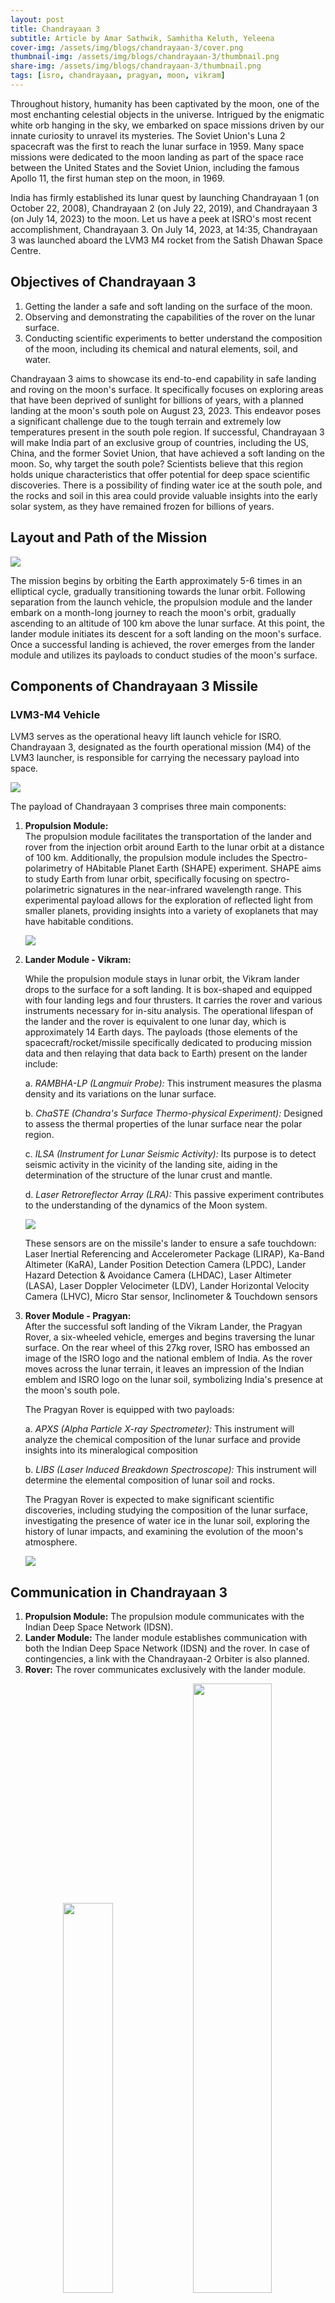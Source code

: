 ```yaml
---
layout: post
title: Chandrayaan 3
subtitle: Article by Amar Sathwik, Samhitha Keluth, Yeleena
cover-img: /assets/img/blogs/chandrayaan-3/cover.png
thumbnail-img: /assets/img/blogs/chandrayaan-3/thumbnail.png
share-img: /assets/img/blogs/chandrayaan-3/thumbnail.png
tags: [isro, chandrayaan, pragyan, moon, vikram]
---
```


Throughout history, humanity has been captivated by the moon, one of the most enchanting celestial objects in the universe. Intrigued by the enigmatic white orb hanging in the sky, we embarked on space missions driven by our innate curiosity to unravel its mysteries. The Soviet Union's Luna 2 spacecraft was the first to reach the lunar surface in 1959. Many space missions were dedicated to the moon landing as part of the space race between the United States and the Soviet Union, including the famous Apollo 11, the first human step on the moon, in 1969.

India has firmly established its lunar quest by launching Chandrayaan 1 (on October 22, 2008), Chandrayaan 2 (on July 22, 2019), and Chandrayaan 3 (on July 14, 2023) to the moon. Let us have a peek at ISRO's most recent accomplishment, Chandrayaan 3. On July 14, 2023, at 14:35, Chandrayaan 3 was launched aboard the LVM3 M4 rocket from the Satish Dhawan Space Centre.

<!-- <img src="{{ site.baseurl }}image_1_JWST.jpg" class="center"> --> 
<!-- /assets/img/blogs/jwst-first-images/content_images/ -->
## Objectives of Chandrayaan 3

1. Getting the lander a safe and soft landing on the surface of the moon.
2. Observing and demonstrating the capabilities of the rover on the lunar surface.
3. Conducting scientific experiments to better understand the composition of the moon, including its chemical and natural elements, soil, and water.

Chandrayaan 3 aims to showcase its end-to-end capability in safe landing and roving on the moon's surface. It specifically focuses on exploring areas that have been deprived of sunlight for billions of years, with a planned landing at the moon's south pole on August 23, 2023. This endeavor poses a significant challenge due to the tough terrain and extremely low temperatures present in the south pole region. If successful, Chandrayaan 3 will make India part of an exclusive group of countries, including the US, China, and the former Soviet Union, that have achieved a soft landing on the moon.
So, why target the south pole? Scientists believe that this region holds unique characteristics that offer potential for deep space scientific discoveries. There is a possibility of finding water ice at the south pole, and the rocks and soil in this area could provide valuable insights into the early solar system, as they have remained frozen for billions of years.


<!-- <img src="{{ site.baseurl }}/assets/img/blogs/jwst-first-images/content_images/image_2_operational_wavelength.jpg" class="center"> -->

## Layout and Path of the Mission

<img src="{{ site.baseurl }}/assets/img/blogs/chandrayaan-3/content_images/layout_of_mission.png" class="center">

The mission begins by orbiting the Earth approximately 5-6 times in an elliptical cycle, gradually transitioning towards the lunar orbit. Following separation from the launch vehicle, the propulsion module and the lander embark on a month-long journey to reach the moon's orbit, gradually ascending to an altitude of 100 km above the lunar surface. At this point, the lander module initiates its descent for a soft landing on the moon's surface. Once a successful landing is achieved, the rover emerges from the lander module and utilizes its payloads to conduct studies of the moon's surface.



## Components of Chandrayaan 3 Missile

### LVM3-M4 Vehicle

LVM3 serves as the operational heavy lift launch vehicle for ISRO. Chandrayaan 3, designated as the fourth operational mission (M4) of the LVM3 launcher, is responsible for carrying the necessary payload into space. 

<img src="{{ site.baseurl }}/assets/img/blogs/chandrayaan-3/content_images/lvm3.png" class="center">

The payload of Chandrayaan 3 comprises three main components:

1. **Propulsion Module:** <br>
    The propulsion module facilitates the transportation of the lander and rover from the injection orbit around Earth to the lunar orbit at a distance of 100 km. Additionally, the propulsion module includes the Spectro-polarimetry of HAbitable Planet Earth (SHAPE) experiment. SHAPE aims to study Earth from lunar orbit, specifically focusing on spectro-polarimetric signatures in the near-infrared wavelength range. This experimental payload allows for the exploration of reflected light from smaller planets, providing insights into a variety of exoplanets that may have habitable conditions.

    <img src="{{ site.baseurl }}/assets/img/blogs/chandrayaan-3/content_images/p1.png" class="center">



2. **Lander Module - Vikram:** <br>

    While the propulsion module stays in lunar orbit, the Vikram lander drops to the surface for a soft landing. It is box-shaped and equipped with four landing legs and four thrusters. It carries the rover and various instruments necessary for in-situ analysis. The operational lifespan of the lander and the rover is equivalent to one lunar day, which is approximately 14 Earth days. The payloads (those elements of the spacecraft/rocket/missile specifically dedicated to producing mission data and then relaying that data back to Earth) present on the lander include:

    a. *RAMBHA-LP (Langmuir Probe):* This instrument measures the plasma density and its variations on the lunar surface.

    b. *ChaSTE (Chandra's Surface Thermo-physical Experiment):* Designed to assess the thermal properties of the lunar surface near the polar region.

    c. *ILSA (Instrument for Lunar Seismic Activity):* Its purpose is to detect seismic activity in the vicinity of the landing site, aiding in the determination of the structure of the lunar crust and mantle.

    d. *Laser Retroreflector Array (LRA):* This passive experiment contributes to the understanding of the dynamics of the Moon system.

    <img src="{{ site.baseurl }}/assets/img/blogs/chandrayaan-3/content_images/p2.png" class="center">

    These sensors are on the missile's lander to ensure a safe touchdown:
       Laser Inertial Referencing and Accelerometer Package (LIRAP), Ka-Band Altimeter (KaRA), Lander Position Detection Camera (LPDC), Lander Hazard Detection & Avoidance Camera (LHDAC), Laser Altimeter (LASA), Laser Doppler Velocimeter (LDV), Lander Horizontal Velocity Camera (LHVC), Micro Star sensor, Inclinometer & Touchdown sensors



    <!-- <img src="{{ site.baseurl }}/assets/img/blogs/jwst-first-images/content_images/image_6_transit_light_curve.png" class="center"> -->

3. **Rover Module - Pragyan:** <br>
    After the successful soft landing of the Vikram Lander, the Pragyan Rover, a six-wheeled vehicle, emerges and begins traversing the lunar surface. On the rear wheel of this 27kg rover, ISRO has embossed an image of the ISRO logo and the national emblem of India. As the rover moves across the lunar terrain, it leaves an impression of the Indian emblem and ISRO logo on the lunar soil, symbolizing India's presence at the moon's south pole.

    The Pragyan Rover is equipped with two payloads:

    a. *APXS (Alpha Particle X-ray Spectrometer):* This instrument will analyze the chemical composition of the lunar surface and provide insights into its mineralogical composition

    b. *LIBS (Laser Induced Breakdown Spectroscope):* This instrument will determine the elemental composition of lunar soil and rocks.

    The Pragyan Rover is expected to make significant scientific discoveries, including studying the composition of the lunar surface, investigating the presence of water ice in the lunar soil, exploring the history of lunar impacts, and examining the evolution of the moon's atmosphere.

   <img src="{{ site.baseurl }}/assets/img/blogs/chandrayaan-3/content_images/p3.png" class="center">
    
## Communication in Chandrayaan 3

1. **Propulsion Module:** The propulsion module communicates with the Indian Deep Space Network (IDSN).
2. **Lander Module:** The lander module establishes communication with both the Indian Deep Space Network (IDSN) and the rover. In case of contingencies, a link with the Chandrayaan-2 Orbiter is also planned.
3. **Rover:** The rover communicates exclusively with the lander module.

<p align="middle">
        <img src="{{ site.baseurl }}/assets/img/blogs/chandrayaan-3/content_images/p4.png" width="40%"/>
        <img src="{{ site.baseurl }}/assets/img/blogs/chandrayaan-3/content_images/p5.png" width="50%"/>
    </p>

It is worth recalling the Pragyan rover from Chandrayaan-2. In Chandrayaan-3, the Pragyan rover is similar to its predecessor Chandrayaan-2, but it does not have an orbiter. Instead, its propulsion module serves as a communication relay satellite. The rover is equipped with navigation cameras and a solar panel capable of generating 50 W of power. It establishes direct communication with the lander through Rx/Tx antennas. Pragyan's primary task involves conducting in-situ chemical analysis of the lunar surface as it traverses the highlands near the Moon's south pole.


## Similarities and Differences with Predecessors

<!-- <img src="{{ site.baseurl }}/assets/img/blogs/jwst-first-images/content_images/image_13_jwst_image.png" class="center"> -->

In the past one and a half decades, India has witnessed three lunar exploration missions, namely Chandrayaan 1, Chandrayaan 2, and Chandrayaan 3. Chandrayaan 1 was launched on October 22, 2008, at 00:52 UTC from the Satish Dhawan Space Center using PSLV C11 as the launch vehicle. It was inserted into lunar orbit on November 8, 2008. The lunar probe was intended to operate for 2 years but remained operational for the next 312 days, until August 28, 2009. Within a span of 10 months, Chandrayaan 1 achieved most of its objectives, which ranged from creating an atlas of the northern and southern regions of the lunar surface to discovering lunar water. Following its success, India began working on its successor, Chandrayaan-2.

Chandrayaan-2 was initially scheduled to commence its voyage on July 14, 2019, but due to technical issues on board, it was ultimately launched on July 22, 2019, almost a decade after its predecessor's launch. The mission's objectives expanded to include a soft landing of its Vikram module and the deployment of a rover named Pragyan to conduct several scientific experiments on the lunar surface. The intended landing of the lander and rover was set for September 6, 2019, but due to a software glitch in the system, the lander deviated from its intended trajectory and crashed on the lunar surface.

Unlike its predecessor, Chandrayaan-2, Chandrayaan-3 does not include an orbiter. It was launched with a lander and a rover because the orbiter from Chandrayaan-2 will be repurposed and used for an ongoing mission.

|                       | **Chandrayaan-1**     | **Chandrayaan-2**    | **Chandrayaan-3**                                            |
|-----------------------|----------------------------------|---------------------------------------------------------|----------------------------------------------------------|
| **Mission Type**          | Lunar Orbiter       | Lunar Orbiter, Lander and Rover       | Lander, Rover and Propulsion Module      |
| **Operator**              | ISRO            | ISRO                       | ISRO                     |
| **Mission Duration**      | Planned: 2 years <br>Final: 10 months and 6 days     |  Planned:    <br>    (a) Orbiter: almost 7.5 years <br>     (b) Vikram Lander: ≤14 days <br>  (c) Pragyan Rover: ≤14 days <br> <br>   Final: Landing failure |     Planned:    <br>   (a) Vikram Lander: ≤14 days <br>  (b) Pragyan Rover: ≤14 days <br> <br>   Landing date: August 23, 2023|
|**Launch Mass (in kg)** | 1380 | 3850 (wet) + 1308 (dry) | 3900 |
| **Dry Mass + Payload Mass (in kg)** | 560 + 105 | Orbiter: 2379 (wet) + 682 (dry) <br> Lander: 1471 (wet) + 626 (dry) <br> Pragyan Rover: 27| Propulsion Module (SHAPE): 2148<br>Lander + Rover: 1752|
|**Rocket**| PSLV-XL C11 | LVM3 M1 |LVM3 M4|


                     


Chandrayaan-3 features two hazard detection and avoidance cameras on its lander, whereas Chandrayaan-2 had only one such camera. The cameras on board are also designed to be more robust. Additionally, the Vikram lander has sturdy legs, and the landing velocity has been increased to prevent any crashing or leg damage.

The Vikram rover is now equipped with additional solar panels to ensure continuous power supply, regardless of how it lands. Chandrayaan-3 includes an instrument called the Spectro-Polarimetry of Habitable Planetary Earth (SHAPE) on the propulsion module, which aids in studying spectral and polarimetric measurements of Earth.

Two significant changes have been made for Chandrayaan-3, considering its predecessor. Firstly, the landing area has been expanded. Previously, it was designed to reach a specific 500 m x 500 m patch for landing, but now it can safely land anywhere in a 4 km x 2.4 km area (69.367621 S, 32.348126 E), thereby increasing the mission's success rate. Secondly, the lander is equipped with more fuel, enabling it to travel longer distances if necessary.

<p align="middle">
        <img src="{{ site.baseurl }}/assets/img/blogs/chandrayaan-3/content_images/landing_site.png" width="40%"/>
        <img src="{{ site.baseurl }}/assets/img/blogs/chandrayaan-3/content_images/a_closer_look.png" width="34%"/>
    </p>

  <p align="middle">
    Left: Landing Site; Right: A closer look
  </p>

In conclusion, the fate of the mission will be determined in the next 38 days. If everything goes as planned, the landing is scheduled to occur on August 23, 2023. This small step will mark a significant leap for future lunar exploration missions.


<hr />

### References

[1] [https://www.isro.gov.in/Chandrayaan3_New.html](https://www.isro.gov.in/Chandrayaan3_New.html)<br>
[2] [https://www.isro.gov.in/media_isro/pdf/Missions/LVM3/LVM3M4_Chandrayaan3_brochure.pdf](https://www.isro.gov.in/media_isro/pdf/Missions/LVM3/LVM3M4_Chandrayaan3_brochure.pdf)<br>
[3] [https://www.isro.gov.in/media_isro/pdf/science/hand_book_payloads_data_and_science.pdf](https://www.isro.gov.in/media_isro/pdf/science/hand_book_payloads_data_and_science.pdf)
